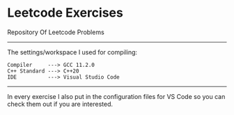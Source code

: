 # Leetcode Exercises

  Repository Of Leetcode Problems
  
  --------------------------------
  The settings/workspace I used for compiling:
  
    Compiler     ---> GCC 11.2.0
    C++ Standard ---> C++20
    IDE          ---> Visual Studio Code
   --------------------------------
   
   In every exercise I also put in the configuration files for VS Code so you can check them out if you are interested.

